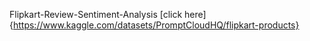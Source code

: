 Flipkart-Review-Sentiment-Analysis
[click here]{https://www.kaggle.com/datasets/PromptCloudHQ/flipkart-products}

